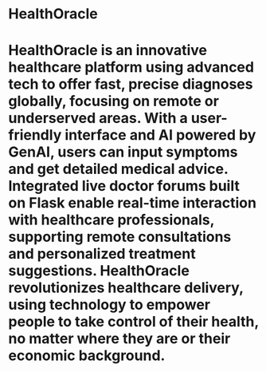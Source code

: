 # HealthOracle
# HealthOracle is an innovative healthcare platform using advanced tech to offer fast, precise diagnoses globally, focusing on remote or underserved areas. With a user-friendly interface and AI powered by GenAI, users can input symptoms and get detailed medical advice. Integrated live doctor forums built on Flask enable real-time interaction with healthcare professionals, supporting remote consultations and personalized treatment suggestions. HealthOracle revolutionizes healthcare delivery, using technology to empower people to take control of their health, no matter where they are or their economic background.

